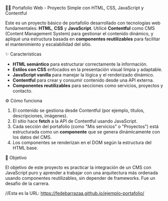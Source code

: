 🧑‍💻 Portafolio Web - Proyecto Simple con HTML, CSS, JavaScript y Contentful

Este es un proyecto básico de portafolio desarrollado con tecnologías web fundamentales: **HTML**, **CSS** y **JavaScript**. Utilicé **Contentful** como CMS (Content Management System) para gestionar el contenido dinámico, y apliqué una estructura basada en **componentes reutilizables** para facilitar el mantenimiento y escalabilidad del sitio.

✨ Características

* **HTML semántico** para estructurar correctamente la información.
* **Estilos con CSS** enfocados en la presentación visual limpia y adaptable.
* **JavaScript vanilla** para manejar la lógica y el renderizado dinámico.
* **Contentful** para crear y consumir contenido desde una API externa.
* **Componentes reutilizables** para secciones como servicios, proyectos y contacto.

⚙️ Cómo funciona

1. El contenido se gestiona desde Contentful (por ejemplo, títulos, descripciones, imágenes).
2. El sitio hace **fetch** a la API de Contentful usando JavaScript.
3. Cada sección del portafolio (como "Mis servicios" o "Proyectos") está estructurada como un **componente** que se genera dinámicamente con los datos del CMS.
4. Los componentes se renderizan en el DOM según la estructura del HTML base.

🚀 Objetivo

El objetivo de este proyecto es practicar la integración de un CMS con JavaScript puro y aprender a trabajar con una arquitectura más ordenada usando componentes reutilizables, sin depender de frameworks. Fue un desafio de la carrera. 

//Esta es la URL: https://fedebarrazaa.github.io/ejemplo-portafolio/ 
